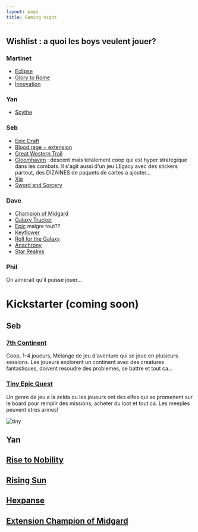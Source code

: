 ```yaml
---
layout: page
title: Gaming night
---
```


## Wishlist : a quoi les boys veulent jouer?

### Martinet
- [Eclipse](https://www.boardgamegeek.com/boardgame/72125/eclipse)
- [Glory to Rome](https://www.boardgamegeek.com/boardgame/19857/glory-rome)
- [Innovation](https://www.boardgamegeek.com/boardgame/63888/innovation)

### Yan
- [Scythe](https://www.boardgamegeek.com/boardgame/169786/scythe)

### Seb
- [Epic Draft](https://www.boardgamegeek.com/boardgame/175621/epic-card-game)
- [Blood rage + extension](https://www.boardgamegeek.com/boardgame/170216/blood-rage)
- [Great Western Trail](https://www.boardgamegeek.com/boardgame/193738/great-western-trail)
- [Gloomhaven](https://www.boardgamegeek.com/boardgame/174430/gloomhaven) : descent mais totalement coop qui est hyper strategique dans les combats. Il s'agit aussi d'un jeu LEgacy avec des stickers partout, des DIZAINES de paquets de cartes a ajouter...
- [Xia](https://www.kickstarter.com/projects/1438045410/xia-embers-of-a-forsaken-star)
- [Sword and Sorcery](https://www.kickstarter.com/projects/1402889231/sword-and-sorcery-epic-fantasy-co-op-board-and-min)

### Dave
- [Champion of Midgard](https://www.boardgamegeek.com/boardgame/172287/champions-midgard)
- [Galaxy Trucker](https://www.boardgamegeek.com/boardgame/31481/galaxy-trucker)
- [Epic](https://www.boardgamegeek.com/boardgame/175621/epic-card-game) malgre tout??
- [Keyflower](https://www.boardgamegeek.com/boardgame/122515/keyflower)
- [Roll for the Galaxy](https://www.boardgamegeek.com/boardgame/132531/roll-galaxy)
- [Anachrony](https://www.boardgamegeek.com/boardgame/185343/anachrony)
- [Star Realms](https://www.boardgamegeek.com/boardgame/147020/star-realms)

### Phil
On aimerait qu'il puisse jouer...

# Kickstarter (coming soon)

## Seb

### [7th Continent](https://www.kickstarter.com/projects/1926712971/the-7th-continent-explore-survive-you-are-the-hero)
Coop, 1-4 joueurs, Melange de jeu d'aventure qui se joue en plusieurs sessions. Les joueurs explorent un continent avec des creatures fantastiques, doivent resoudre des problemes, se battre et tout ca...

### [Tiny Epic Quest](https://www.kickstarter.com/projects/coe/tiny-epic-quest-introducing-itemeeplestm)
Un genre de jeu a la zelda ou les joueurs ont des elfes qui se promenent sur le board pour remplir des missions, acheter du loot et tout ca. Les meeples peuvent etres armes!

![tiny](https://ksr-ugc.imgix.net/assets/014/262/109/3e28d5254399e017eaa1e2244d0c0238_original.JPG?w=680&fit=max&v=1477436829&auto=format&q=92&s=9f895094971c43f663f44bb6af74a6e5)

## Yan

## [Rise to Nobility](https://www.kickstarter.com/projects/512772051/rise-to-nobility?ref=nav_search)

## [Rising Sun](https://www.kickstarter.com/projects/cmon/rising-sun?ref=nav_search)

## [Hexpanse](https://www.kickstarter.com/projects/1385946864/hexpanse?ref=discovery)

## [Extension Champion of Midgard](https://www.kickstarter.com/projects/152730994/champions-of-midgard-the-expansions?ref=nav_search)